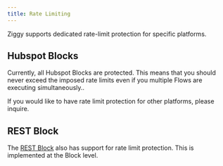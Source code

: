 ```yaml
---
title: Rate Limiting
---
```


Ziggy supports dedicated rate-limit protection for specific platforms.

## Hubspot Blocks
Currently, all Hubspot Blocks are protected. This means that you should never exceed the imposed rate limits even if you multiple Flows are executing simultaneously..

If you would like to have rate limit protection for other platforms, please inquire.

## REST Block
The [REST Block](user-guide/block-types/utility/REST-Call.md#rate-limit) also has support for rate limit protection. This is implemented at the Block level. 